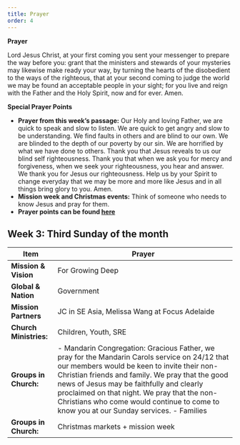 ```yaml
---
title: Prayer
order: 4
---
```

**Prayer**

Lord Jesus Christ, at your first coming you sent your messenger to prepare the way before you: grant that the ministers and stewards of your mysteries may likewise make ready your way, by turning the hearts of the disobedient to the ways of the righteous, that at your second coming to judge the world we may be found an acceptable people in your sight; for you live and reign with the Father and the Holy Spirit, now and for ever. Amen.


**Special Prayer Points**
- **Prayer from this week’s passage:** Our Holy and loving Father, we are quick to speak and slow to listen. We are quick to get angry and slow to be understanding. We find faults in others and are blind to our own. We are blinded to the depth of our poverty by our sin. We are horrified by what we have done to others.  Thank you that Jesus reveals to us our blind self righteousness. Thank you that when we ask you for mercy and forgiveness, when we seek your righteousness, you hear and answer. We thank you for Jesus our righteousness. Help us by your Spirit to change everyday that we may be more and more like Jesus and in all things bring glory to you. Amen. 
- **Mission week and Christmas events:** Think of someone who needs to know Jesus and pray for them. 
- **Prayer points can be found [here](https://stgeorgeshurstville.org.au/prayer)**

## Week 3: Third Sunday of the month
|**Item**|**Prayer**|
|--------|----------|
|**Mission & Vision** | For Growing Deep |
|**Global & Nation** | Government |
|**Mission Partners** | JC in SE Asia, Melissa Wang at Focus Adelaide|
|**Church Ministries:** | Children, Youth, SRE |
|**Groups in Church:** | - Mandarin Congregation: Gracious Father, we pray for the Mandarin Carols service on 24/12 that our members would be keen to invite their non-Christian friends and family. We pray that the good news of Jesus may be faithfully and clearly proclaimed on that night. We pray that the non-Christians who come would continue to come to know you at our Sunday services. - Families|
|**Groups in Church:** | Christmas markets + mission week|


